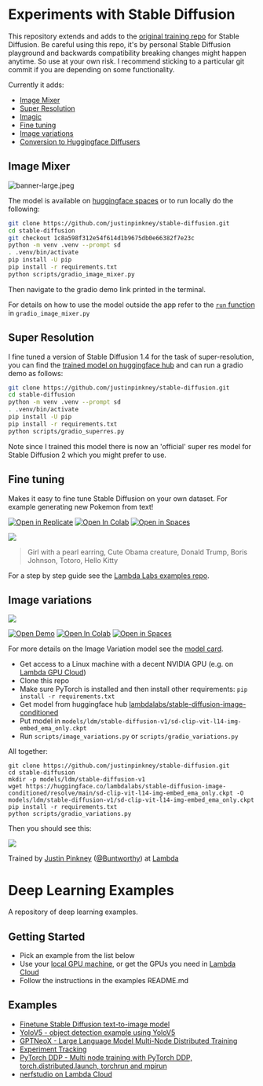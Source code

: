 
# Experiments with Stable Diffusion

This repository extends and adds to the [original training repo](https://github.com/pesser/stable-diffusion) for Stable Diffusion. Be careful using this repo, it's by personal Stable Diffusion playground and backwards compatibility breaking changes might happen anytime. So use at your own risk. I recommend sticking to a particular git commit if you are depending on some functionality.

Currently it adds:

- [Image Mixer](#image-mixer)
- [Super Resolution](#super-resolution)
- [Imagic](notebooks/imagic.ipynb)
- [Fine tuning](#fine-tuning)
- [Image variations](#image-variations)
- [Conversion to Huggingface Diffusers](scripts/convert_sd_to_diffusers.py)

## Image Mixer

![banner-large.jpeg](https://s3.amazonaws.com/moonup/production/uploads/1674039767068-62bd5f951e22ec84279820e8.jpeg)

The model is available on [huggingface spaces](https://huggingface.co/spaces/lambdalabs/image-mixer-demo) or to run locally do the following:

```bash
git clone https://github.com/justinpinkney/stable-diffusion.git
cd stable-diffusion
git checkout 1c8a598f312e54f614d1b9675db0e66382f7e23c
python -m venv .venv --prompt sd
. .venv/bin/activate
pip install -U pip
pip install -r requirements.txt
python scripts/gradio_image_mixer.py
```

Then navigate to the gradio demo link printed in the terminal.

For details on how to use the model outside the app refer to the [`run` function](https://github.com/justinpinkney/stable-diffusion/blob/c1963a36a4f8ce23784c8247fa1af0e34e02b766/scripts/gradio_image_mixer.py#L79) in `gradio_image_mixer.py`

## Super Resolution

I fine tuned a version of Stable Diffusion 1.4 for the task of super-resolution, you can find the [trained model on huggingface hub](https://huggingface.co/lambdalabs/stable-diffusion-super-res) and can run a gradio demo as follows:

```bash
git clone https://github.com/justinpinkney/stable-diffusion.git
cd stable-diffusion
python -m venv .venv --prompt sd
. .venv/bin/activate
pip install -U pip
pip install -r requirements.txt
python scripts/gradio_superres.py
```

Note since I trained this model there is now an 'official' super res model for Stable Diffusion 2 which you might prefer to use.

## Fine tuning

Makes it easy to fine tune Stable Diffusion on your own dataset. For example generating new Pokemon from text!

[![Open in Replicate](https://img.shields.io/badge/%F0%9F%9A%80-Open%20in%20Replicate-%23fff891)](https://replicate.com/lambdal/text-to-pokemon)
[![Open In Colab](https://colab.research.google.com/assets/colab-badge.svg)](https://colab.research.google.com/github/LambdaLabsML/lambda-diffusers/blob/main/notebooks/pokemon_demo.ipynb)
[![Open in Spaces](https://img.shields.io/badge/%F0%9F%A4%97-Open%20in%20Spaces-orange)](https://huggingface.co/spaces/lambdalabs/text-to-pokemon)

![](assets/pokemontage.jpg)

> Girl with a pearl earring, Cute Obama creature, Donald Trump, Boris Johnson, Totoro, Hello Kitty


For a step by step guide see the [Lambda Labs examples repo](https://github.com/LambdaLabsML/examples).

## Image variations

![](assets/im-vars-thin.jpg)

[![Open Demo](https://img.shields.io/badge/%CE%BB-Open%20Demo-blueviolet)](https://47725.gradio.app/)
[![Open In Colab](https://colab.research.google.com/assets/colab-badge.svg)](https://colab.research.google.com/drive/1JqNbI_kDq_Gth2MIYdsphgNgyGIJxBgB?usp=sharing)
[![Open in Spaces](https://img.shields.io/badge/%F0%9F%A4%97-Open%20in%20Spaces-orange)](https://huggingface.co/spaces/lambdalabs/stable-diffusion-image-variations)

For more details on the Image Variation model see the [model card](https://huggingface.co/lambdalabs/stable-diffusion-image-conditioned).

- Get access to a Linux machine with a decent NVIDIA GPU (e.g. on [Lambda GPU Cloud](https://lambdalabs.com/service/gpu-cloud))
- Clone this repo
- Make sure PyTorch is installed and then install other requirements: `pip install -r requirements.txt`
- Get model from huggingface hub [lambdalabs/stable-diffusion-image-conditioned](https://huggingface.co/lambdalabs/stable-diffusion-image-conditioned/blob/main/sd-clip-vit-l14-img-embed_ema_only.ckpt)
- Put model in `models/ldm/stable-diffusion-v1/sd-clip-vit-l14-img-embed_ema_only.ckpt`
- Run `scripts/image_variations.py` or `scripts/gradio_variations.py`

All together:
```
git clone https://github.com/justinpinkney/stable-diffusion.git
cd stable-diffusion
mkdir -p models/ldm/stable-diffusion-v1
wget https://huggingface.co/lambdalabs/stable-diffusion-image-conditioned/resolve/main/sd-clip-vit-l14-img-embed_ema_only.ckpt -O models/ldm/stable-diffusion-v1/sd-clip-vit-l14-img-embed_ema_only.ckpt
pip install -r requirements.txt
python scripts/gradio_variations.py
```

Then you should see this:

[![](assets/gradio_variations.jpeg)](https://twitter.com/Buntworthy/status/1565704770056294400)

Trained by [Justin Pinkney](https://www.justinpinkney.com) ([@Buntworthy](https://twitter.com/Buntworthy)) at [Lambda](https://lambdalabs.com/)

# Deep Learning Examples

A repository of deep learning examples.

## Getting Started

- Pick an example from the list below
- Use your [local GPU machine](https://lambdalabs.com/gpu-workstations/vector), or get the GPUs you need in [Lambda Cloud](https://lambdalabs.com/service/gpu-cloud)
- Follow the instructions in the examples README.md

## Examples

- [Finetune Stable Diffusion text-to-image model](stable-diffusion-finetuning/)
- [YoloV5 - object detection example using YoloV5](yolov5/)
- [GPTNeoX - Large Language Model Multi-Node Distributed Training](gpt-neox-training/)
- [Experiment Tracking](experiment-tracking/)
- [PyTorch DDP - Multi node training with PyTorch DDP, torch.distributed.launch, torchrun and mpirun](pytorch/distributed)
- [nerfstudio on Lambda Cloud](nerfstudio/)

